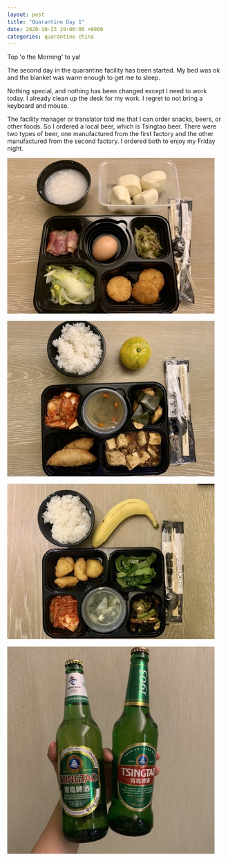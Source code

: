 ```yaml
---
layout: post
title: "Quarantine Day 1"
date: 2020-10-23 19:00:00 +0800
categories: quarantine china
---
```

Top 'o the Morning' to ya!

The second day in the quarantine facility has been started. My bed was ok and the blanket was warm enough to get me to sleep.

Nothing special, and nothing has been changed except I need to work today. I already clean up the desk for my work. I regret to not bring a keyboard and mouse.

The facility manager or translator told me that I can order snacks, beers, or other foods. So I ordered a local beer, which is Tsingtao beer. There were two types of beer, one manufactured from the first factory and the other manufactured from the second factory. I ordered both to enjoy my Friday night.

![Breakfast in quarantine facility](/pics/2020-10-23-1.jpg)

![Lunch in quarantine facility](/pics/2020-10-23-2.jpg)

![Dinner in quarantine facility](/pics/2020-10-23-3.jpg)

![Two bottles of Tsingtao beer](/pics/2020-10-23-4.jpg)
